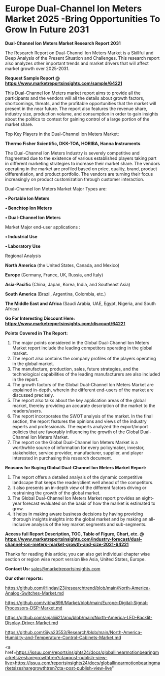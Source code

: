 # Europe Dual-Channel Ion Meters Market 2025 -Bring Opportunities To Grow In Future 2031

<strong>Dual-Channel Ion Meters Market Research Report 2031</strong>

The Research Report on Dual-Channel Ion Meters Market is a Skillful and Deep Analysis of the Present Situation and Challenges. This research report also analyzes other important trends and market drivers that will affect market growth over 2025-2031.

<strong>Request Sample Report @ <a href=https://www.marketreportsinsights.com/sample/64221>https://www.marketreportsinsights.com/sample/64221</a></strong>

This Dual-Channel Ion Meters market report aims to provide all the participants and the vendors will all the details about growth factors, shortcomings, threats, and the profitable opportunities that the market will present in the near future. The report also features the revenue share, industry size, production volume, and consumption in order to gain insights about the politics to contest for gaining control of a large portion of the market share.

Top Key Players in the Dual-Channel Ion Meters Market:

<strong>Thermo Fisher Scientific, DKK-TOA, HORIBA, Hanna Instruments</strong>

The Dual-Channel Ion Meters Industry is severely competitive and fragmented due to the existence of various established players taking part in different marketing strategies to increase their market share. The vendors operating in the market are profiled based on price, quality, brand, product differentiation, and product portfolio. The vendors are turning their focus increasingly on product customization through customer interaction.

Dual-Channel Ion Meters Market Major Types are:

<strong>• Portable Ion Meters

• Benchtop Ion Meters

• Dual-Channel Ion Meters</strong>

Market Major end-user applications :

<strong>• Industrial Use

• Laboratory Use</strong>

Regional Analysis

</u><strong><b>North America</b></strong> (the United States, Canada, and Mexico)

<strong><b>Europe </b></strong>(Germany, France, UK, Russia, and Italy)

<strong><b>Asia-Pacific</b></strong> (China, Japan, Korea, India, and Southeast Asia)

<strong><b>South America</b></strong> (Brazil, Argentina, Colombia, etc.)

<strong><b>The Middle East and Africa</b></strong> (Saudi Arabia, UAE, Egypt, Nigeria, and South Africa)

<strong>Go For Interesting Discount Here: <a href=https://www.marketreportsinsights.com/discount/64221>https://www.marketreportsinsights.com/discount/64221</a></strong>

<strong>Points Covered in The Report:</strong>
<ol>
  <li>The major points considered in the Global Dual-Channel Ion Meters Market report include the leading competitors operating in the global market.</li>
  <li>The report also contains the company profiles of the players operating in the global market.</li>
  <li>The manufacture, production, sales, future strategies, and the technological capabilities of the leading manufacturers are also included in the report.</li>
  <li>The growth factors of the Global Dual-Channel Ion Meters Market are explained in-depth, wherein the different end-users of the market are discussed precisely.</li>
  <li>The report also talks about the key application areas of the global market, thereby providing an accurate description of the market to the readers/users.</li>
  <li>The report incorporates the SWOT analysis of the market. In the final section, the report features the opinions and views of the industry experts and professionals. The experts analyzed the export/import policies that are favorably influencing the growth of the Global Dual-Channel Ion Meters Market.</li>
  <li>The report on the Global Dual-Channel Ion Meters Market is a worthwhile source of information for every policymaker, investor, stakeholder, service provider, manufacturer, supplier, and player interested in purchasing this research document.</li>
</ol>
<strong>Reasons for Buying Global Dual-Channel Ion Meters Market Report:</strong>

<ol>
  <li>The report offers a detailed analysis of the dynamic competitive landscape that keeps the reader/client well ahead of the competitors.</li>
  <li>It also presents an in-depth view of the different factors driving or restraining the growth of the global market.</li>
  <li>The Global Dual-Channel Ion Meters Market report provides an eight-year forecast evaluated on the basis of how the market is estimated to grow.</li>
  <li>It helps in making aware business decisions by having providing thorough insights insights into the global market and by making an all-inclusive analysis of the key market segments and sub-segments.</li>
</ol>
<strong>Access full Report Description, TOC, Table of Figure, Chart, etc. @ <a href=https://www.marketreportsinsights.com/industry-forecast/dual-channel-ion-meters-market-growth-and-size-2021-64221>https://www.marketreportsinsights.com/industry-forecast/dual-channel-ion-meters-market-growth-and-size-2021-64221</a></strong>


Thanks for reading this article; you can also get individual chapter wise section or region wise report version like Asia, United States, Europe.

<strong>Contact Us:</strong>
sales@marketreportsinsights.com

<strong>Our other reports:</strong>

<a href=https://github.com/Hindavi23/researchtrend/blob/main/North-America-Analog-Switches-Market.md>https://github.com/Hindavi23/researchtrend/blob/main/North-America-Analog-Switches-Market.md</a>

<a href=https://github.com/vibha898/Market/blob/main/Europe-Digital-Signal-Processors-DSP-Market.md>https://github.com/vibha898/Market/blob/main/Europe-Digital-Signal-Processors-DSP-Market.md</a>

<a href=https://github.com/anjaliiii21/anu/blob/main/North-America-LED-Backlit-Display-Driver-Market.md>https://github.com/anjaliiii21/anu/blob/main/North-America-LED-Backlit-Display-Driver-Market.md</a>

<a href=https://github.com/Siya23553/Research/blob/main/North-America-Humidity-and-Temperature-Control-Cabinets-Market.md>https://github.com/Siya23553/Research/blob/main/North-America-Humidity-and-Temperature-Control-Cabinets-Market.md</a>

<a href=https://issuu.com/reportsinsights24/docs/globallinearmotionbearingmarketsizesharegrowthtren?cta=post-publish-view-live>https://issuu.com/reportsinsights24/docs/globallinearmotionbearingmarketsizesharegrowthtren?cta=post-publish-view-live</a>"
